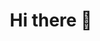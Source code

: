<div align="center">
  <h1>Hi there 👋</h1
  <img src="https://github-readme-stats.vercel.app/api/top-langs/?username=rybaaa" alt="Top Langs">
</div>

<!--
**rybaaa/rybaaa** is a ✨ _special_ ✨ repository because its `README.md` (this file) appears on your GitHub profile.

Here are some ideas to get you started:

- 🔭 I’m currently working on ...
- 🌱 I’m currently learning ...
- 👯 I’m looking to collaborate on ...
- 🤔 I’m looking for help with ...
- 💬 Ask me about ...
- 📫 How to reach me: ...
- 😄 Pronouns: ...
- ⚡ Fun fact: ...
-->
